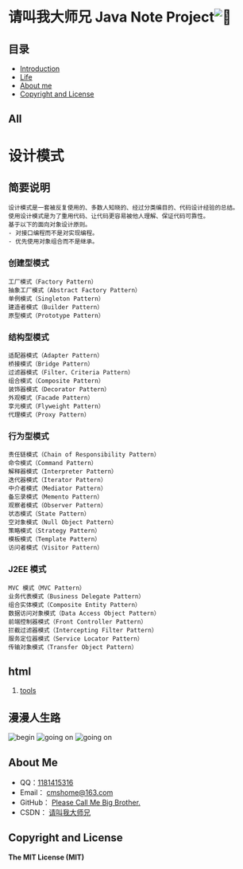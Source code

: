 # 请叫我大师兄 Java Note Project![:kiss:][lips]

## 目录
* [Introduction](#All)
* [Life](#漫漫人生路)
* [About me](#about-me)
* [Copyright and License](#copyright-and-license)


## All
# 设计模式
## 简要说明
```
设计模式是一套被反复使用的、多数人知晓的、经过分类编目的、代码设计经验的总结。 
使用设计模式是为了重用代码、让代码更容易被他人理解、保证代码可靠性。  
基于以下的面向对象设计原则。 
- 对接口编程而不是对实现编程。 
- 优先使用对象组合而不是继承。 
```

### 创建型模式
```
工厂模式（Factory Pattern）
抽象工厂模式（Abstract Factory Pattern）
单例模式（Singleton Pattern）
建造者模式（Builder Pattern）
原型模式（Prototype Pattern）
```

### 结构型模式
```
适配器模式（Adapter Pattern）
桥接模式（Bridge Pattern）
过滤器模式（Filter、Criteria Pattern）
组合模式（Composite Pattern）
装饰器模式（Decorator Pattern）
外观模式（Facade Pattern）
享元模式（Flyweight Pattern）
代理模式（Proxy Pattern）
```

### 行为型模式
```
责任链模式（Chain of Responsibility Pattern）
命令模式（Command Pattern）
解释器模式（Interpreter Pattern）
迭代器模式（Iterator Pattern）
中介者模式（Mediator Pattern）
备忘录模式（Memento Pattern）
观察者模式（Observer Pattern）
状态模式（State Pattern）
空对象模式（Null Object Pattern）
策略模式（Strategy Pattern）
模板模式（Template Pattern）
访问者模式（Visitor Pattern）
```

### J2EE 模式
```
MVC 模式（MVC Pattern）
业务代表模式（Business Delegate Pattern）
组合实体模式（Composite Entity Pattern）
数据访问对象模式（Data Access Object Pattern）
前端控制器模式（Front Controller Pattern）
拦截过滤器模式（Intercepting Filter Pattern）
服务定位器模式（Service Locator Pattern）
传输对象模式（Transfer Object Pattern）
```
  
  
       
 
 
## html
1. [tools](res/tools.html)


## 漫漫人生路
![begin][start] ![going on][going on] ![going on][going on more]

## About Me
- QQ：[1181415316][CSDN_]
- Email：  [cmshome@163.com][Email]
- GitHub： [Please Call Me Big Brother.][Github]
- CSDN：   [请叫我大师兄][CSDN]

## Copyright and License
**The MIT License (MIT)**


[Email]:mailto:cmshome@163.com "我的邮箱"
[Github]:https://github.com/cmshome "我的GitHub"
[CSDN]:http://blog.csdn.net/qq_27093465?viewmode=contents "我的CSDN"
[CSDN_]:http://blog.csdn.net/qq_27093465?viewmode=contents "我的qq号"
[start]:http://forum.csdn.net/PointForum/ui/scripts/csdn/Plugin/003/onion/41.gif "刚刚毕业，好好学习。"
[going on]:http://forum.csdn.net/PointForum/ui/scripts/csdn/Plugin/003/onion/83.gif "渐入佳境，高调装逼。"
[going on more]:http://forum.csdn.net/PointForum/ui/scripts/csdn/Plugin/003/onion/2.gif "最高境界，低调低调。"
[lips]:https://github.com/jsw0528/rails_emoji/raw/master/vendor/assets/images/emojis/kiss.png "烈焰红唇"

